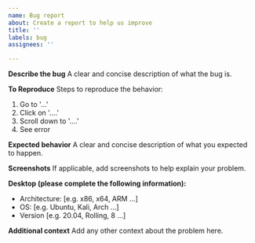 ```yaml
---
name: Bug report
about: Create a report to help us improve
title: ''
labels: bug
assignees: ''

---
```


**Describe the bug**
A clear and concise description of what the bug is.

**To Reproduce**
Steps to reproduce the behavior:
1. Go to '...'
2. Click on '....'
3. Scroll down to '....'
4. See error

**Expected behavior**
A clear and concise description of what you expected to happen.

**Screenshots**
If applicable, add screenshots to help explain your problem.

**Desktop (please complete the following information):**
- Architecture: [e.g. x86, x64, ARM ...]
 - OS: [e.g. Ubuntu, Kali, Arch ...]
 - Version [e.g. 20.04, Rolling, 8 ...]

**Additional context**
Add any other context about the problem here.
